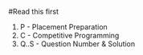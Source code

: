 #Read this first

1. P - Placement Preparation
2. C - Competitive Programming
3. Q..S - Question Number & Solution
